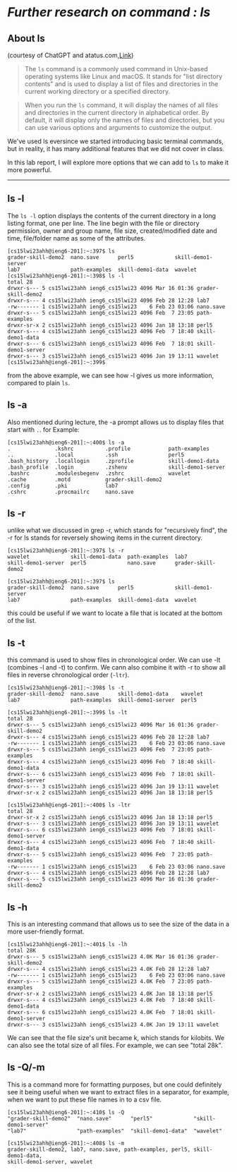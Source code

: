 # ***Further research on command : ls***

## About ls

(courtesy of ChatGPT and atatus.com,[Link](https://www.atatus.com/blog/ls-command-in-linux-with-example/))

> The `ls` command is a commonly used command in Unix-based operating systems like Linux and macOS. It stands for "list directory contents" and is used to display a list of files and directories in the current working directory or a specified directory.

> When you run the `ls` command, it will display the names of all files and directories in the current directory in alphabetical order. By default, it will display only the names of files and directories, but you can use various options and arguments to customize the output.

We've used ls eversince we started introducing basic terminal commands, but in reality, it has many additional features that we did not cover in class.

In this lab report, I will explore more options that we can add to `ls` to make it more powerful. 

---

## ls -l

The `ls -l` option displays the contents of the current directory in a long listing format, one per line. The line begin with the file or directory permission, owner and group name, file size, created/modified date and time, file/folder name as some of the attributes.

```
[cs15lwi23ahh@ieng6-201]:~:397$ ls
grader-skill-demo2  nano.save      perl5             skill-demo1-server
lab7                path-examples  skill-demo1-data  wavelet
[cs15lwi23ahh@ieng6-201]:~:398$ ls -l
total 28
drwxr-s--- 5 cs15lwi23ahh ieng6_cs15lwi23 4096 Mar 16 01:36 grader-skill-demo2
drwxr-s--- 4 cs15lwi23ahh ieng6_cs15lwi23 4096 Feb 28 12:28 lab7
-rw------- 1 cs15lwi23ahh ieng6_cs15lwi23    6 Feb 23 03:06 nano.save
drwxr-s--- 5 cs15lwi23ahh ieng6_cs15lwi23 4096 Feb  7 23:05 path-examples
drwxr-sr-x 2 cs15lwi23ahh ieng6_cs15lwi23 4096 Jan 18 13:18 perl5
drwxr-s--- 4 cs15lwi23ahh ieng6_cs15lwi23 4096 Feb  7 18:40 skill-demo1-data
drwxr-s--- 6 cs15lwi23ahh ieng6_cs15lwi23 4096 Feb  7 18:01 skill-demo1-server
drwxr-s--- 3 cs15lwi23ahh ieng6_cs15lwi23 4096 Jan 19 13:11 wavelet
[cs15lwi23ahh@ieng6-201]:~:399$ 
```

from the above example, we can see how -l gives us more information, compared to plain `ls`.

## ls -a

Also mentioned during lecture, the -a prompt allows us to display files that start with `.`. for Example:

```
[cs15lwi23ahh@ieng6-201]:~:400$ ls -a
.              .kshrc          .profile            path-examples
..             .local          .ssh                perl5
.bash_history  .locallogin     .zprofile           skill-demo1-data
.bash_profile  .login          .zshenv             skill-demo1-server
.bashrc        .modulesbegenv  .zshrc              wavelet
.cache         .motd           grader-skill-demo2
.config        .pki            lab7
.cshrc         .procmailrc     nano.save
```

## ls -r

unlike what we discussed in grep -r, which stands for "recursively find", the -r for ls stands for reversely showing items in the current directory. 

```
[cs15lwi23ahh@ieng6-201]:~:397$ ls -r
wavelet             skill-demo1-data  path-examples  lab7
skill-demo1-server  perl5             nano.save      grader-skill-demo2

[cs15lwi23ahh@ieng6-201]:~:397$ ls
grader-skill-demo2  nano.save      perl5             skill-demo1-server
lab7                path-examples  skill-demo1-data  wavelet

```

this could be useful if we want to locate a file that is located at the bottom of the list.


## ls -t

this command is used to show files in chronological order. We can use -lt (combines -l and -t) to confirm. We cann also combine it with -r to show all files in reverse chronological order (`-ltr`).

```
[cs15lwi23ahh@ieng6-201]:~:398$ ls -t
grader-skill-demo2  nano.save      skill-demo1-data    wavelet
lab7                path-examples  skill-demo1-server  perl5

[cs15lwi23ahh@ieng6-201]:~:399$ ls -lt
total 28
drwxr-s--- 5 cs15lwi23ahh ieng6_cs15lwi23 4096 Mar 16 01:36 grader-skill-demo2
drwxr-s--- 4 cs15lwi23ahh ieng6_cs15lwi23 4096 Feb 28 12:28 lab7
-rw------- 1 cs15lwi23ahh ieng6_cs15lwi23    6 Feb 23 03:06 nano.save
drwxr-s--- 5 cs15lwi23ahh ieng6_cs15lwi23 4096 Feb  7 23:05 path-examples
drwxr-s--- 4 cs15lwi23ahh ieng6_cs15lwi23 4096 Feb  7 18:40 skill-demo1-data
drwxr-s--- 6 cs15lwi23ahh ieng6_cs15lwi23 4096 Feb  7 18:01 skill-demo1-server
drwxr-s--- 3 cs15lwi23ahh ieng6_cs15lwi23 4096 Jan 19 13:11 wavelet
drwxr-sr-x 2 cs15lwi23ahh ieng6_cs15lwi23 4096 Jan 18 13:18 perl5

[cs15lwi23ahh@ieng6-201]:~:400$ ls -ltr
total 28
drwxr-sr-x 2 cs15lwi23ahh ieng6_cs15lwi23 4096 Jan 18 13:18 perl5
drwxr-s--- 3 cs15lwi23ahh ieng6_cs15lwi23 4096 Jan 19 13:11 wavelet
drwxr-s--- 6 cs15lwi23ahh ieng6_cs15lwi23 4096 Feb  7 18:01 skill-demo1-server
drwxr-s--- 4 cs15lwi23ahh ieng6_cs15lwi23 4096 Feb  7 18:40 skill-demo1-data
drwxr-s--- 5 cs15lwi23ahh ieng6_cs15lwi23 4096 Feb  7 23:05 path-examples
-rw------- 1 cs15lwi23ahh ieng6_cs15lwi23    6 Feb 23 03:06 nano.save
drwxr-s--- 4 cs15lwi23ahh ieng6_cs15lwi23 4096 Feb 28 12:28 lab7
drwxr-s--- 5 cs15lwi23ahh ieng6_cs15lwi23 4096 Mar 16 01:36 grader-skill-demo2
```
## ls -h

This is an interesting command that allows us to see the size of the data in a more user-friendly format. 

```
[cs15lwi23ahh@ieng6-201]:~:401$ ls -lh
total 28K
drwxr-s--- 5 cs15lwi23ahh ieng6_cs15lwi23 4.0K Mar 16 01:36 grader-skill-demo2
drwxr-s--- 4 cs15lwi23ahh ieng6_cs15lwi23 4.0K Feb 28 12:28 lab7
-rw------- 1 cs15lwi23ahh ieng6_cs15lwi23    6 Feb 23 03:06 nano.save
drwxr-s--- 5 cs15lwi23ahh ieng6_cs15lwi23 4.0K Feb  7 23:05 path-examples
drwxr-sr-x 2 cs15lwi23ahh ieng6_cs15lwi23 4.0K Jan 18 13:18 perl5
drwxr-s--- 4 cs15lwi23ahh ieng6_cs15lwi23 4.0K Feb  7 18:40 skill-demo1-data
drwxr-s--- 6 cs15lwi23ahh ieng6_cs15lwi23 4.0K Feb  7 18:01 skill-demo1-server
drwxr-s--- 3 cs15lwi23ahh ieng6_cs15lwi23 4.0K Jan 19 13:11 wavelet
```

We can see that the file size's unit became k, which stands for kilobits. We can also see the total size of all files. For example, we can see "total 28k". 

## ls -Q/-m

This is a command more for formatting purposes, but one could definitely see it being useful when we want to extract files in a separator, for example, when we want to put these file names in to a csv file. 

```
[cs15lwi23ahh@ieng6-201]:~:410$ ls -Q
"grader-skill-demo2"  "nano.save"      "perl5"             "skill-demo1-server"
"lab7"                "path-examples"  "skill-demo1-data"  "wavelet"

[cs15lwi23ahh@ieng6-201]:~:408$ ls -m
grader-skill-demo2, lab7, nano.save, path-examples, perl5, skill-demo1-data,
skill-demo1-server, wavelet
```





